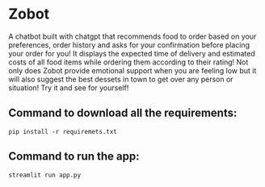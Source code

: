 # Zobot
A chatbot built with chatgpt that recommends food to order based on your preferences, order history and asks for your confirmation before placing your order for you! It displays the expected time of delivery and estimated costs of all food items while ordering them according to their rating!
Not only does Zobot provide emotional support when you are feeling low but it will also suggest the best dessets in town to get over any person or situation!
Try it and see for yourself!

## Command to download all the requirements:
```
pip install -r requiremets.txt
```

## Command to run the app:
```
streamlit run app.py
```
